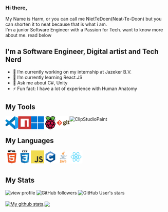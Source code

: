 ### Hi there,

My Name is Harm, or you can call me NietTeDoen(Neat-Te-Doon) but you can shorten it to neat because that is what i am.<br/>
I'm a junior Software Engineer with a Passion for Tech. want to know more about me. read below

## I'm a Software Engineer, Digital artist and Tech Nerd

- 🔭 I’m currently working on my internship at Jazeker B.V.
- 🌱 I’m currently learning React.JS
- 💬 Ask me about C#, Unity
- ⚡ Fun fact: I have a lot of experience with Human Anatomy

## My Tools
<div>
<img align="left" alt="Visual Studio Code" width="40px" height="40" src="https://raw.githubusercontent.com/github/explore/80688e429a7d4ef2fca1e82350fe8e3517d3494d/topics/visual-studio-code/visual-studio-code.png" />
<img align="left" alt="NPM" width="40px" height="40" src="https://raw.githubusercontent.com/github/explore/80688e429a7d4ef2fca1e82350fe8e3517d3494d/topics/npm/npm.png" />
<img align="left" alt="Windows" width="40px" height="40" src="https://raw.githubusercontent.com/github/explore/379d49236d826364be968345e0a085d044108cff/topics/windows/windows.png" />
<img align="left" alt="Raspberry Pi" width="40px" height="40" src="https://raw.githubusercontent.com/github/explore/80688e429a7d4ef2fca1e82350fe8e3517d3494d/topics/raspberry-pi/raspberry-pi.png" />
<img align="left" alt="Git" width="40px" height="40" src="https://raw.githubusercontent.com/github/explore/80688e429a7d4ef2fca1e82350fe8e3517d3494d/topics/git/git.png" />
<img alt="ClipStudioPaint" width="40px" height="40" src="https://image.winudf.com/v2/image1/anAuY28uY2Vsc3lzLmNsaXBzdHVkaW9wYWludC5nb29nbGVwbGF5X2ljb25fMTY3MDI5MDExMl8wNDQ/icon.png?fakeurl=1&h=240&type=webp"/> 
</div>
<br/>

## My Languages
<img align="left" alt="HTML5" width="40px" src="https://raw.githubusercontent.com/github/explore/80688e429a7d4ef2fca1e82350fe8e3517d3494d/topics/html/html.png" />
<img align="left" alt="CSS3" width="40px" src="https://raw.githubusercontent.com/github/explore/80688e429a7d4ef2fca1e82350fe8e3517d3494d/topics/css/css.png" />
<img align="left" alt="JavaScript" width="40px" src="https://raw.githubusercontent.com/github/explore/80688e429a7d4ef2fca1e82350fe8e3517d3494d/topics/javascript/javascript.png" />
<img align="left" alt="c#" width="40px" src="https://raw.githubusercontent.com/github/explore/f3e22f0dca2be955676bc70d6214b95b13354ee8/topics/c/c.png" />
<img align="left" alt="Java" width="40px" src="https://raw.githubusercontent.com/github/explore/5b3600551e122a3277c2c5368af2ad5725ffa9a1/topics/java/java.png" />
<img align="left" alt="React" width="40px" src="https://raw.githubusercontent.com/github/explore/80688e429a7d4ef2fca1e82350fe8e3517d3494d/topics/react/react.png" />
<br/>
<br/>
<br/>

## My Stats
<div>
<img src="https://komarev.com/ghpvc/?username=niettedoen&label=Profile%20views&color=2617FE&style=flat-square" alt="view profile"/>
<img src="https://img.shields.io/github/followers/niettedoen?style=social" alt="GitHub followers"/>
<img src="https://img.shields.io/github/stars/niettedoen?affiliations=OWNER%2CCOLLABORATOR&style=social" alt="GitHub User's stars"/>
</div>
<br/>
<a href="https://github.com/anuraghazra/github-readme-stats">
  <img align="center" height="170px" src="https://github-readme-stats.vercel.app/api?username=NietTeDoen&show_icons=true&theme=tokyonight" alt="My github stats" />
  <img align="center" height="190px" src="https://github-readme-stats.vercel.app/api/top-langs/?username=niettedoen&hide=aidl&hide_border=true&layout=compact&bg_color=111111&text_color=c0c0c0" />
  <br>
  <br>
</a>
